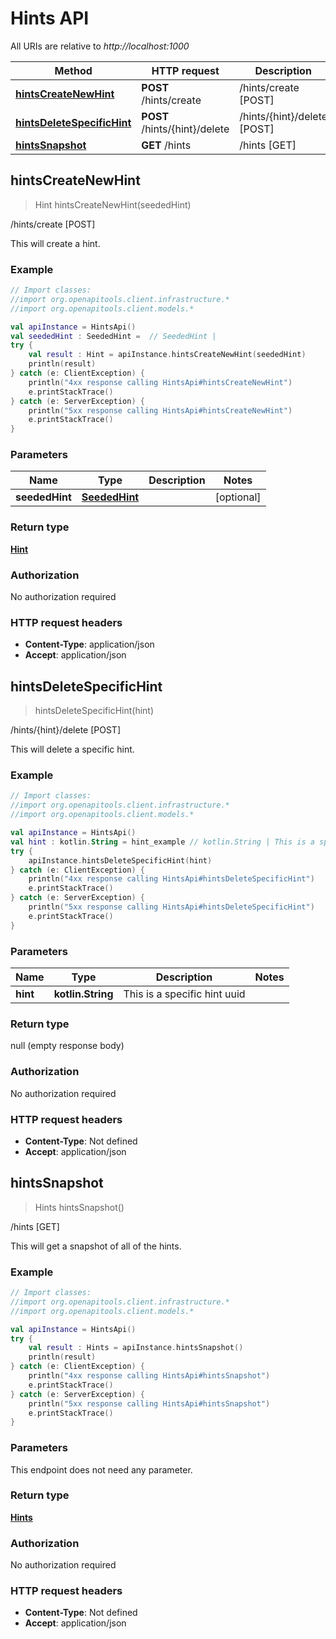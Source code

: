 # Hints API

All URIs are relative to *http://localhost:1000*

Method | HTTP request | Description
------------- | ------------- | -------------
[**hintsCreateNewHint**](HintsApi.md#hintsCreateNewHint) | **POST** /hints/create | /hints/create [POST]
[**hintsDeleteSpecificHint**](HintsApi.md#hintsDeleteSpecificHint) | **POST** /hints/\{hint\}/delete | /hints/\{hint\}/delete [POST]
[**hintsSnapshot**](HintsApi.md#hintsSnapshot) | **GET** /hints | /hints [GET]


<a id="hintsCreateNewHint"></a>
## **hintsCreateNewHint**
> Hint hintsCreateNewHint(seededHint)

/hints/create [POST]

This will create a hint.

### Example
```kotlin
// Import classes:
//import org.openapitools.client.infrastructure.*
//import org.openapitools.client.models.*

val apiInstance = HintsApi()
val seededHint : SeededHint =  // SeededHint | 
try {
    val result : Hint = apiInstance.hintsCreateNewHint(seededHint)
    println(result)
} catch (e: ClientException) {
    println("4xx response calling HintsApi#hintsCreateNewHint")
    e.printStackTrace()
} catch (e: ServerException) {
    println("5xx response calling HintsApi#hintsCreateNewHint")
    e.printStackTrace()
}
```

### Parameters

Name | Type | Description  | Notes
------------- | ------------- | ------------- | -------------
 **seededHint** | [**SeededHint**](SeededHint.md)|  | [optional]

### Return type

[**Hint**](Hint.md)

### Authorization

No authorization required

### HTTP request headers

 - **Content-Type**: application/json
 - **Accept**: application/json

<a id="hintsDeleteSpecificHint"></a>
## **hintsDeleteSpecificHint**
> hintsDeleteSpecificHint(hint)

/hints/\{hint\}/delete [POST]

This will delete a specific hint.

### Example
```kotlin
// Import classes:
//import org.openapitools.client.infrastructure.*
//import org.openapitools.client.models.*

val apiInstance = HintsApi()
val hint : kotlin.String = hint_example // kotlin.String | This is a specific hint uuid
try {
    apiInstance.hintsDeleteSpecificHint(hint)
} catch (e: ClientException) {
    println("4xx response calling HintsApi#hintsDeleteSpecificHint")
    e.printStackTrace()
} catch (e: ServerException) {
    println("5xx response calling HintsApi#hintsDeleteSpecificHint")
    e.printStackTrace()
}
```

### Parameters

Name | Type | Description  | Notes
------------- | ------------- | ------------- | -------------
 **hint** | **kotlin.String**| This is a specific hint uuid |

### Return type

null (empty response body)

### Authorization

No authorization required

### HTTP request headers

 - **Content-Type**: Not defined
 - **Accept**: application/json

<a id="hintsSnapshot"></a>
## **hintsSnapshot**
> Hints hintsSnapshot()

/hints [GET]

This will get a snapshot of all of the hints.

### Example
```kotlin
// Import classes:
//import org.openapitools.client.infrastructure.*
//import org.openapitools.client.models.*

val apiInstance = HintsApi()
try {
    val result : Hints = apiInstance.hintsSnapshot()
    println(result)
} catch (e: ClientException) {
    println("4xx response calling HintsApi#hintsSnapshot")
    e.printStackTrace()
} catch (e: ServerException) {
    println("5xx response calling HintsApi#hintsSnapshot")
    e.printStackTrace()
}
```

### Parameters
This endpoint does not need any parameter.

### Return type

[**Hints**](Hints.md)

### Authorization

No authorization required

### HTTP request headers

 - **Content-Type**: Not defined
 - **Accept**: application/json

